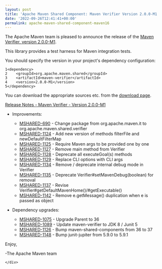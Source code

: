 ```yaml
---
layout: post
title: 'Apache Maven Shared Component: Maven Verifier Version 2.0.0-M1 Released'
date: '2022-09-26T12:41:41+00:00'
permalink: apache-maven-shared-component-maven16
---
```

<div class="post_body"><p>The Apache Maven team is pleased to announce the release of the
<a href="https://maven.apache.org/shared/maven-verifier/">Maven Verifier, version 2.0.0-M1</a>.</p>
<p>This library provides a test harness for Maven integration tests.</p>
<p>You should specify the version in your project's dependency configuration:</p>
<div class="highlight"><pre tabindex="0" class="chroma"><code class="language-xml" data-lang="xml"><span class="line"><span class="ln">1</span><span class="cl"><span class="nt">&lt;dependency&gt;</span>
</span></span><span class="line"><span class="ln">2</span><span class="cl">    <span class="nt">&lt;groupId&gt;</span>org.apache.maven.shared<span class="nt">&lt;/groupId&gt;</span>
</span></span><span class="line"><span class="ln">3</span><span class="cl">    <span class="nt">&lt;artifactId&gt;</span>maven-verifier<span class="nt">&lt;/artifactId&gt;</span>
</span></span><span class="line"><span class="ln">4</span><span class="cl">    <span class="nt">&lt;version&gt;</span>2.0.0-M1<span class="nt">&lt;/version&gt;</span>
</span></span><span class="line"><span class="ln">5</span><span class="cl"><span class="nt">&lt;/dependency&gt;</span>
</span></span></code></pre></div><p>You can download the appropriate sources etc. from the <a href="https://maven.apache.org/shared/maven-verifier/download.html">download page</a>.</p>
<p><a href="https://issues.apache.org/jira/secure/ReleaseNote.jspa?version=12351428&amp;styleName=Text&amp;projectId=12317922">Release Notes - Maven Verifier - Version 2.0.0-M1</a></p>
<ul>
<li>
<p>Improvements:</p>
<ul>
<li><a href="https://issues.apache.org/jira/browse/MSHARED-690">MSHARED-690</a> - Change package from org.apache.maven.it to org.apache.maven.shared.verifier</li>
<li><a href="https://issues.apache.org/jira/browse/MSHARED-1124">MSHARED-1124</a> - Add new version of methods filterFile and newDefaultFilterMap</li>
<li><a href="https://issues.apache.org/jira/browse/MSHARED-1125">MSHARED-1125</a> - Require Maven args to be provided one by one</li>
<li><a href="https://issues.apache.org/jira/browse/MSHARED-1127">MSHARED-1127</a> - Remove main method from Verifier</li>
<li><a href="https://issues.apache.org/jira/browse/MSHARED-1128">MSHARED-1128</a> - Deprecate all executeGoal(s) methods</li>
<li><a href="https://issues.apache.org/jira/browse/MSHARED-1129">MSHARED-1129</a> - Replace CLI options with CLI args</li>
<li><a href="https://issues.apache.org/jira/browse/MSHARED-1134">MSHARED-1134</a> - Remove / deprecate internal debug mode in Verifier</li>
<li><a href="https://issues.apache.org/jira/browse/MSHARED-1135">MSHARED-1135</a> - Deprecate Verifier#setMavenDebug(boolean) for removal</li>
<li><a href="https://issues.apache.org/jira/browse/MSHARED-1137">MSHARED-1137</a> - Revise Verifier#getDefaultMavenHome()/#getExecutable()</li>
<li><a href="https://issues.apache.org/jira/browse/MSHARED-1142">MSHARED-1142</a> - Remove e.getMessage() duplication when e is passed as object</li>
</ul>
</li>
<li>
<p>Dependency upgrades:</p>
<ul>
<li><a href="https://issues.apache.org/jira/browse/MSHARED-1075">MSHARED-1075</a> - Upgrade Parent to 36</li>
<li><a href="https://issues.apache.org/jira/browse/MSHARED-1089">MSHARED-1089</a> - Update maven-verifier to JDK 8 / Junit 5</li>
<li><a href="https://issues.apache.org/jira/browse/MSHARED-1126">MSHARED-1126</a> - Bump maven-shared-components from 36 to 37</li>
<li><a href="https://issues.apache.org/jira/browse/MSHARED-1148">MSHARED-1148</a> - Bump junit-jupiter from 5.9.0 to 5.9.1</li>
</ul>
</li>
</ul>
<p>Enjoy,</p>
<p>-The Apache Maven team</p>

    </div>

